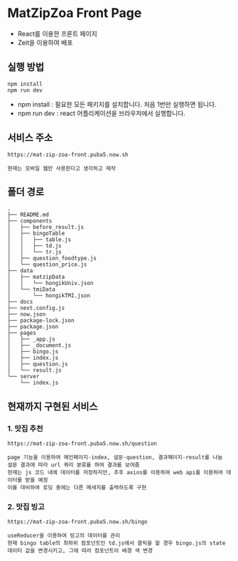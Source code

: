 # MatZipZoa Front Page

- React를 이용한 프론트 페이지
- Zeit을 이용하여 배포

## 실행 방법

```
npm install
npm run dev
```

- npm install : 필요한 모든 패키지를 설치합니다. 처음 1번만 실행하면 됩니다.
- npm run dev : react 어플리케이션을 브라우저에서 실행합니다.

## 서비스 주소

```
https://mat-zip-zoa-front.puba5.now.sh

현재는 모바일 웹만 사용한다고 생각하고 제작
```

## 폴더 경로

```
.
├── README.md
├── components
│   ├── before_result.js
│   ├── bingoTable
│   │   ├── table.js
│   │   ├── td.js
│   │   └── tr.js
│   ├── question_foodtype.js
│   └── question_price.js
├── data
│   ├── matzipData
│   │   └── hongikUniv.json
│   └── tmiData
│       └── hongikTMI.json
├── docs
├── next.config.js
├── now.json
├── package-lock.json
├── package.json
├── pages
│   ├── _app.js
│   ├── _document.js
│   ├── bingo.js
│   ├── index.js
│   ├── question.js
│   └── result.js
└── server
    └── index.js
```

## 현재까지 구현된 서비스

### 1. 맛집 추천

```
https://mat-zip-zoa-front.puba5.now.sh/question

page 기능을 이용하여 메인페이지-index, 설문-question, 결과페이지-result를 나눔
설문 결과에 따라 url 쿼리 분류를 하여 결과를 보여줌
현재는 js 코드 내에 데이터를 저장하지만, 추후 axios를 이용하여 web api를 이용하여 데이터를 받을 예정
이를 대비하여 로딩 중에는 다른 메세지를 출력하도록 구현
```

### 2. 맛집 빙고

```
https://mat-zip-zoa-front.puba5.now.sh/bingo

useReducer을 이용하여 빙고의 데이터를 관리
현재 bingo table의 최하위 컴포넌트인 td.js에서 클릭을 할 경우 bingo.js의 state 데이터 값을 변경시키고, 그에 따라 컴포넌트이 배경 색 변경
```
